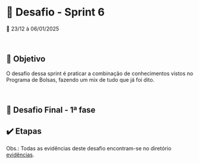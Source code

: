 # :jigsaw: Desafio - Sprint 6

:calendar: 23/12 à 06/01/2025

<br>

## :dart: Objetivo

 O desafio dessa sprint é praticar a combinação de conhecimentos vistos no Programa de Bolsas, fazendo um mix de tudo que já foi dito.

<br>

## :rocket: Desafio Final - 1ª fase

## :heavy_check_mark: Etapas

Obs.: Todas as evidências deste desafio encontram-se no diretório [evidências](../evidencias/evid_desafio/).

<br>
<!--
* [:scroll: 3. Preparação](#-3-preparação)
* [:package: 4. AWS S3 - Carregar arquivo para um bucket](#-4-aws-s3---carregar-arquivo-para-um-bucket)
* [:snake: 4. Python - Manipulação de Dados](#-4-python---manipulação-de-dados)
* [:dolphin: 5. Boto3 - Salvar resultado em .csv e enviar para o bucket](#-5-boto3---salvar-resultado-em-csv-e-enviar-para-o-bucket)

<br>

### :scroll: 3. Preparação


<br><br>

### :basket: 4. AWS S3 - Carregar arquivo para um bucket


<br><br>

### :snake: 4. Python - Manipulação de dados




<br><br>

### :dolphin: 5. Boto3 - Salvar resultado em .csv e enviar para o bucket

## :tada: Desafio concluído com sucesso! :champagne:
#### .... Feliz Natal e um 2025 cheio de luz e saúde ....                  
:santa: :christmas_tree: :mrs_claus: :ribbon: :snowman: :gift: :dove: :star2: :latin_cross: :pray: :candle: :bell: :love_letter: :fireworks:
<br><br>



<br><br>

:white_check_mark:
:sun_with_face:
